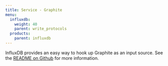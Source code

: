 ```yaml
---
title: Service - Graphite
menu:
  influxdb:
    weight: 40
    parent: write_protocols
  products:
    parent: influxdb
---
```


InfluxDB provides an easy way to hook up Graphite as an input source. See the [README on Github](https://github.com/influxdb/influxdb/blob/master/services/graphite/README.md) for more information.

